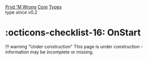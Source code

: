 <div class="pmwdoc-reference-breadcrumbs">
<a href="../../../">Prvd 'M Wrong</a>
<a href="../../">Core</a>
<a href="../">Types</a>
</div>

<div class="pmwdoc-reference-tags">
<span class="pmwdoc-reference-highlight">type</span>
<span class="pmwdoc-reference-since">since v0.2</span>
</div>

# :octicons-checklist-16: OnStart

!!! warning "Under construction"
    This page is under construction - information may be incomplete or missing.
